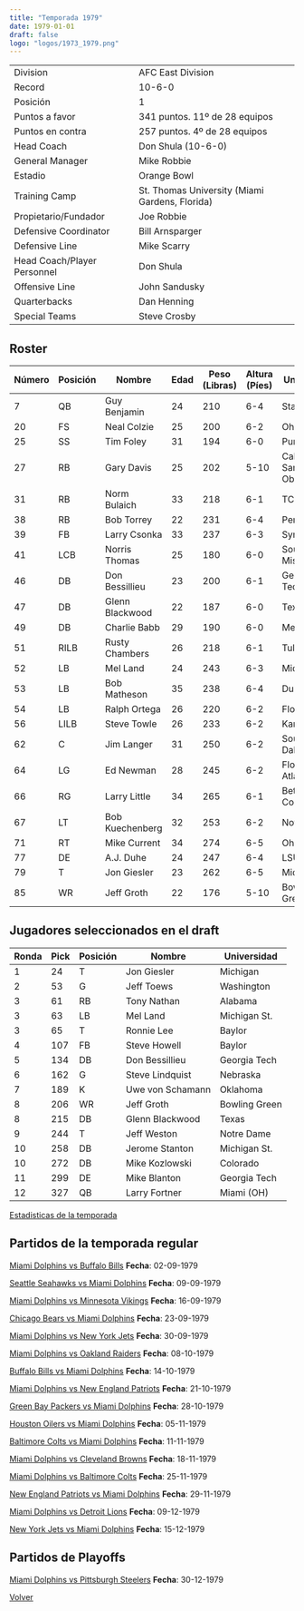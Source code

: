 ```yaml
---
title: "Temporada 1979"
date: 1979-01-01
draft: false
logo: "logos/1973_1979.png"
---
```


|                      |                      |
|-------------------------|---------------------------|
| Division               | AFC East Division            |
| Record                 | 10-6-0              |
| Posición               | 1            |
| Puntos a favor         | 341 puntos. 11º de 28 equipos           |
| Puntos en contra       | 257 puntos. 4º de 28 equipos       |
| Head Coach             | Don Shula (10-6-0)               |
| General Manager        | Mike Robbie      |
| Estadio                | Orange Bowl             |
| Training Camp          | St. Thomas University (Miami Gardens, Florida)        |
| Propietario/Fundador | Joe Robbie |
| Defensive Coordinator | Bill Arnsparger |
| Defensive Line | Mike Scarry |
| Head Coach/Player Personnel | Don Shula |
| Offensive Line | John Sandusky |
| Quarterbacks | Dan Henning |
| Special Teams | Steve Crosby |


## Roster

| Número | Posición | Nombre           | Edad | Peso (Libras) | Altura (Píes) | Universidad          |
|--------|----------|------------------|------|---------------|---------------|----------------------|
| 7 | QB | Guy Benjamin | 24 | 210 | 6-4 | Stanford |
| 20 | FS | Neal Colzie | 25 | 200 | 6-2 | Ohio St. |
| 25 | SS | Tim Foley | 31 | 194 | 6-0 | Purdue |
| 27 | RB | Gary Davis | 25 | 202 | 5-10 | Cal Poly-San Luis Obispo |
| 31 | RB | Norm Bulaich | 33 | 218 | 6-1 | TCU |
| 38 | RB | Bob Torrey | 22 | 231 | 6-4 | Penn St. |
| 39 | FB | Larry Csonka | 33 | 237 | 6-3 | Syracuse |
| 41 | LCB | Norris Thomas | 25 | 180 | 6-0 | Southern Miss |
| 46 | DB | Don Bessillieu | 23 | 200 | 6-1 | Georgia Tech |
| 47 | DB | Glenn Blackwood | 22 | 187 | 6-0 | Texas |
| 49 | DB | Charlie Babb | 29 | 190 | 6-0 | Memphis |
| 51 | RILB | Rusty Chambers | 26 | 218 | 6-1 | Tulane |
| 52 | LB | Mel Land | 24 | 243 | 6-3 | Michigan St. |
| 53 | LB | Bob Matheson | 35 | 238 | 6-4 | Duke |
| 54 | LB | Ralph Ortega | 26 | 220 | 6-2 | Florida |
| 56 | LILB | Steve Towle | 26 | 233 | 6-2 | Kansas |
| 62 | C | Jim Langer | 31 | 250 | 6-2 | South Dakota St. |
| 64 | LG | Ed Newman | 28 | 245 | 6-2 | Florida Atlantic,Duke |
| 66 | RG | Larry Little | 34 | 265 | 6-1 | Bethune-Cookman |
| 67 | LT | Bob Kuechenberg | 32 | 253 | 6-2 | Notre Dame |
| 71 | RT | Mike Current | 34 | 274 | 6-5 | Ohio St. |
| 77 | DE | A.J. Duhe | 24 | 247 | 6-4 | LSU |
| 79 | T | Jon Giesler | 23 | 262 | 6-5 | Michigan |
| 85 | WR | Jeff Groth | 22 | 176 | 5-10 | Bowling Green |


## Jugadores seleccionados en el draft

| Ronda | Pick | Posición | Nombre           | Universidad          |
|-------|------|----------|------------------|----------------------|
| 1 | 24 | T | Jon Giesler | Michigan |
| 2 | 53 | G | Jeff Toews | Washington |
| 3 | 61 | RB | Tony Nathan | Alabama |
| 3 | 63 | LB | Mel Land | Michigan St. |
| 3 | 65 | T | Ronnie Lee | Baylor |
| 4 | 107 | FB | Steve Howell | Baylor |
| 5 | 134 | DB | Don Bessillieu | Georgia Tech |
| 6 | 162 | G | Steve Lindquist | Nebraska |
| 7 | 189 | K | Uwe von Schamann | Oklahoma |
| 8 | 206 | WR | Jeff Groth | Bowling Green |
| 8 | 215 | DB | Glenn Blackwood | Texas |
| 9 | 244 | T | Jeff Weston | Notre Dame |
| 10 | 258 | DB | Jerome Stanton | Michigan St. |
| 10 | 272 | DB | Mike Kozlowski | Colorado |
| 11 | 299 | DE | Mike Blanton | Georgia Tech |
| 12 | 327 | QB | Larry Fortner | Miami (OH) |



[Estadisticas de la temporada](/historia/stats/1979)

## Partidos de la temporada regular

[Miami Dolphins vs Buffalo Bills](/historia/partidos/mia-buf-19790902) **Fecha**: 02-09-1979

[Seattle Seahawks vs Miami Dolphins](/historia/partidos/sea-mia-19790909) **Fecha**: 09-09-1979

[Miami Dolphins vs Minnesota Vikings](/historia/partidos/mia-min-19790916) **Fecha**: 16-09-1979

[Chicago Bears vs Miami Dolphins](/historia/partidos/chi-mia-19790923) **Fecha**: 23-09-1979

[Miami Dolphins vs New York Jets](/historia/partidos/mia-nyj-19790930) **Fecha**: 30-09-1979

[Miami Dolphins vs Oakland Raiders](/historia/partidos/mia-oak-19791008) **Fecha**: 08-10-1979

[Buffalo Bills vs Miami Dolphins](/historia/partidos/buf-mia-19791014) **Fecha**: 14-10-1979

[Miami Dolphins vs New England Patriots](/historia/partidos/mia-ne-19791021) **Fecha**: 21-10-1979

[Green Bay Packers vs Miami Dolphins](/historia/partidos/gb-mia-19791028) **Fecha**: 28-10-1979

[Houston Oilers vs Miami Dolphins](/historia/partidos/hou-mia-19791105) **Fecha**: 05-11-1979

[Baltimore Colts vs Miami Dolphins](/historia/partidos/clt-mia-19791111) **Fecha**: 11-11-1979

[Miami Dolphins vs Cleveland Browns](/historia/partidos/mia-cle-19791118) **Fecha**: 18-11-1979

[Miami Dolphins vs Baltimore Colts](/historia/partidos/mia-clt-19791125) **Fecha**: 25-11-1979

[New England Patriots vs Miami Dolphins](/historia/partidos/ne-mia-19791129) **Fecha**: 29-11-1979

[Miami Dolphins vs Detroit Lions](/historia/partidos/mia-det-19791209) **Fecha**: 09-12-1979

[New York Jets vs Miami Dolphins](/historia/partidos/nyj-mia-19791215) **Fecha**: 15-12-1979




## Partidos de Playoffs

[Miami Dolphins vs Pittsburgh Steelers](/historia/partidos/mia-pit-19791230) **Fecha**: 30-12-1979




[Volver](/historia)